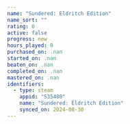 ```yaml
---
name: "Sundered: Eldritch Edition"
name_sort: ""
rating: 0
active: false
progress: new
hours_played: 0
purchased_on: .nan
started_on: .nan
beaten_on: .nan
completed_on: .nan
mastered_on: .nan
identifiers:
  - type: steam
    appid: "535480"
    name: "Sundered: Eldritch Edition"
    synced_on: 2024-08-30
---
```

